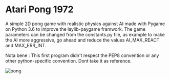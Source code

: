 # Atari Pong 1972
A simple 2D pong game with realistic physics against AI made with Pygame on Python 3.6 to improve the laylib-paygame framwork. 
                The game parameters can be changed from the constants.py file, as example to make 
                the AI ​​more aggressive, go ahead and reduce the values AI_MAX_REACT and MAX_ERR_INT.
                
Nota bene : This first program didn't respect the PEP8 convention or any other python-specific convention. Dont take it as reference.

![pong](https://user-images.githubusercontent.com/28489945/27357645-fc389780-560a-11e7-8d76-13bd7eaefe91.gif)

